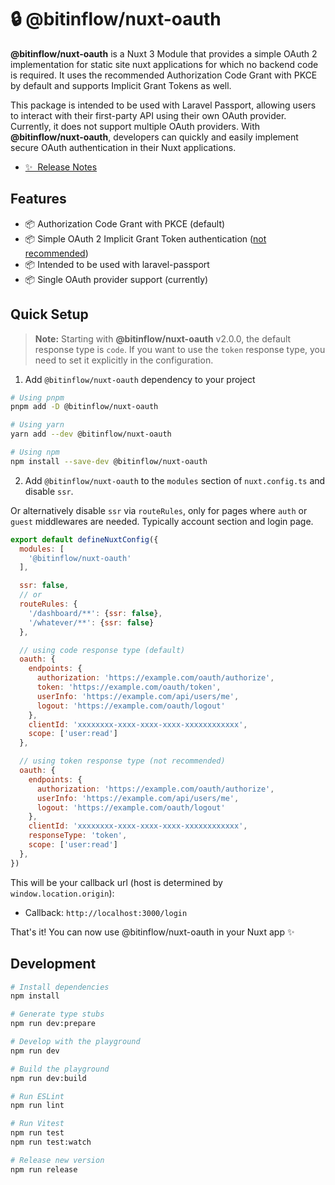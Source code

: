 # 🔒 @bitinflow/nuxt-oauth

**@bitinflow/nuxt-oauth** is a Nuxt 3 Module that provides a simple OAuth 2 implementation for static site nuxt
applications for which no backend code is required. It uses the recommended Authorization Code Grant with PKCE by
default and supports Implicit Grant Tokens as well.

This package is intended to be used with Laravel Passport, allowing users to interact with their first-party API using
their own OAuth provider. Currently, it does not support multiple OAuth providers. With **@bitinflow/nuxt-oauth**,
developers can quickly and easily implement secure OAuth authentication in their Nuxt applications.

- [✨ &nbsp;Release Notes](/CHANGELOG.md)

## Features

- 📦 Authorization Code Grant with PKCE (default)
- 📦 Simple OAuth 2 Implicit Grant Token
  authentication ([not recommended](https://datatracker.ietf.org/doc/html/draft-ietf-oauth-security-topics))
- 📦 Intended to be used with laravel-passport
- 📦 Single OAuth provider support (currently)

## Quick Setup

> **Note:** Starting with **@bitinflow/nuxt-oauth** v2.0.0, the default response type is `code`. If you want to use the
> `token` response type, you need to set it explicitly in the configuration.

1. Add `@bitinflow/nuxt-oauth` dependency to your project

```bash
# Using pnpm
pnpm add -D @bitinflow/nuxt-oauth

# Using yarn
yarn add --dev @bitinflow/nuxt-oauth

# Using npm
npm install --save-dev @bitinflow/nuxt-oauth
```

2. Add `@bitinflow/nuxt-oauth` to the `modules` section of `nuxt.config.ts` and disable `ssr`.

Or alternatively disable `ssr` via `routeRules`, only for pages where `auth` or `guest` middlewares are needed.
Typically account section and login page.

```js
export default defineNuxtConfig({
  modules: [
    '@bitinflow/nuxt-oauth'
  ],

  ssr: false,
  // or
  routeRules: {
    '/dashboard/**': {ssr: false},
    '/whatever/**': {ssr: false}
  },

  // using code response type (default)
  oauth: {
    endpoints: {
      authorization: 'https://example.com/oauth/authorize',
      token: 'https://example.com/oauth/token',
      userInfo: 'https://example.com/api/users/me',
      logout: 'https://example.com/oauth/logout'
    },
    clientId: 'xxxxxxxx-xxxx-xxxx-xxxx-xxxxxxxxxxxx',
    scope: ['user:read']
  },

  // using token response type (not recommended)
  oauth: {
    endpoints: {
      authorization: 'https://example.com/oauth/authorize',
      userInfo: 'https://example.com/api/users/me',
      logout: 'https://example.com/oauth/logout'
    },
    clientId: 'xxxxxxxx-xxxx-xxxx-xxxx-xxxxxxxxxxxx',
    responseType: 'token',
    scope: ['user:read']
  },
})
```

This will be your callback url (host is determined by `window.location.origin`):

- Callback: `http://localhost:3000/login`

That's it! You can now use @bitinflow/nuxt-oauth in your Nuxt app ✨

## Development

```bash
# Install dependencies
npm install

# Generate type stubs
npm run dev:prepare

# Develop with the playground
npm run dev

# Build the playground
npm run dev:build

# Run ESLint
npm run lint

# Run Vitest
npm run test
npm run test:watch

# Release new version
npm run release
```
